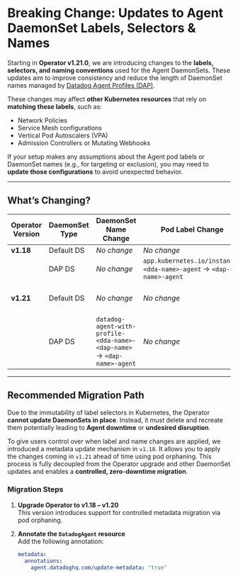 # Breaking Change: Updates to Agent DaemonSet Labels, Selectors & Names

Starting in **Operator v1.21.0**, we are introducing changes to the **labels, selectors, and naming conventions** used for the Agent DaemonSets. These updates aim to improve consistency and reduce the length of DaemonSet names managed by [Datadog Agent Profiles (DAP)][1].

These changes may affect **other Kubernetes resources** that rely on **matching these labels**, such as:

- Network Policies
- Service Mesh configurations
- Vertical Pod Autoscalers (VPA)
- Admission Controllers or Mutating Webhooks

If your setup makes any assumptions about the Agent pod labels or DaemonSet names (e.g., for targeting or exclusion), you may need to **update those configurations** to avoid unexpected behavior.

---

## What’s Changing?

| Operator Version | DaemonSet Type | DaemonSet Name Change | Pod Label Change | Selector Change |
|------------------|----------------|-----------------------|------------------|-----------------|
| **v1.18**        | Default DS     | _No change_           | _No change_      | _No change_     |
|                  | DAP DS         | _No change_           | `app.kubernetes.io/instance: <dda-name>-agent` → `<dap-name>-agent` | _No change_ |
| **v1.21**        | Default DS     | _No change_           | _No change_      | `agent.datadoghq.com/name: <dda-name>` → `agent.datadoghq.com/instance: <dda-name>-agent` |
|                  | DAP DS         | `datadog-agent-with-profile-<dda-name>-<dap-name>` → `<dap-name>-agent` | _No change_       | `agent.datadoghq.com/name: <dda-name>` → `agent.datadoghq.com/instance: <dap-name>-agent` |

---

## Recommended Migration Path

Due to the immutability of label selectors in Kubernetes, the Operator **cannot update DaemonSets in place**. Instead, it must delete and recreate them potentially leading to **Agent downtime** or **undesired disruption**.

To give users control over when label and name changes are applied, we introduced a metadata update mechanism in `v1.18`. It allows you to apply the changes coming in `v1.21` ahead of time using pod orphaning. This process is fully decoupled from the Operator upgrade and other DaemonSet updates and enables a **controlled, zero-downtime migration**.

### Migration Steps

1. **Upgrade Operator to v1.18 – v1.20**  
   This version introduces support for controlled metadata migration via pod orphaning.

2. **Annotate the `DatadogAgent` resource**  
   Add the following annotation:
   ```yaml
   metadata:
     annotations:
       agent.datadoghq.com/update-metadata: "true"

[1]: https://github.com/DataDog/datadog-operator/blob/main/docs/datadog_agent_profiles.md
